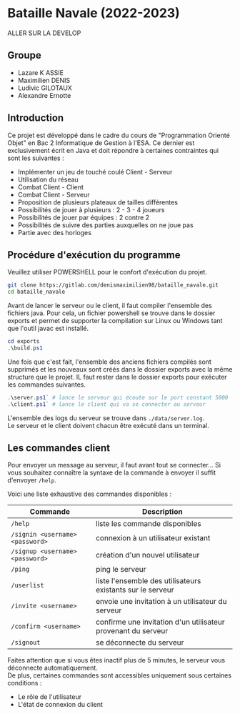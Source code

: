 # Bataille Navale (2022-2023)


ALLER SUR LA DEVELOP

## Groupe



- Lazare K ASSIE
- Maximilien DENIS
- Ludivic GILOTAUX
- Alexandre Ernotte

## Introduction

Ce projet est développé dans le cadre du cours de "Programmation Orienté Objet" en Bac 2 Informatique de Gestion  à l'ESA. Ce dernier est exclusivement écrit en Java et doit répondre à certaines contraintes qui sont les suivantes :

- Implémenter un jeu de touché coulé Client - Serveur
- Utilisation du réseau
- Combat Client - Client
- Combat Client - Serveur
- Proposition de plusieurs plateaux de tailles différentes
- Possibilités de jouer à plusieurs : 2 - 3 - 4 joueurs
- Possibilités de jouer par équipes : 2 contre 2
- Possibilités de suivre des parties auxquelles on ne joue pas
- Partie avec des horloges

## Procédure d'exécution du programme

Veuillez utiliser POWERSHELL pour le confort d'exécution du projet.

```bash
git clone https://gitlab.com/denismaximilien98/bataille_navale.git
cd bataille_navale
```

Avant de lancer le serveur ou le client, il faut compiler l'ensemble des fichiers java. Pour cela, un fichier powershell se trouve dans le dossier exports et permet de supporter la compilation sur Linux ou Windows tant que l'outil javac est installé.

```powershell
cd exports
.\build.ps1
```

Une fois que c'est fait, l'ensemble des anciens fichiers compilés sont supprimés et les nouveaux sont créés dans le dossier exports avec la même structure que le projet. IL faut rester dans le dossier exports pour exécuter les commandes suivantes.

```powershell
.\server.ps1` # lance le serveur qui écoute sur le port constant 5000
.\client.ps1` # lance le client qui va se connecter au serveur
```

L'ensemble des logs du serveur se trouve dans `./data/server.log`.  
Le serveur et le client doivent chacun être exécuté dans un terminal.


## Les commandes client

Pour envoyer un message au serveur, il faut avant tout se connecter... Si vous souhaitez connaître la syntaxe de la commande à envoyer il suffit d'envoyer `/help`.

Voici une liste exhaustive des commandes disponibles :

|Commande|Description|
|-|-|
|`/help`|liste les commande disponibles|
|`/signin <username> <password>`|connexion à un utilisateur existant |
|`/signup <username> <password>`|création d'un nouvel utilisateur|
|`/ping`|ping le serveur|
|`/userlist`|liste l'ensemble des utilisateurs existants sur le serveur|
|`/invite <username>`|envoie une invitation à un utilisateur du serveur|
|`/confirm <username>`|confirme une invitation d'un utilisateur provenant du serveur|
|`/signout`|se déconnecte du serveur|

Faites attention que si vous êtes inactif plus de 5 minutes, le serveur vous déconnecte automatiquement.  
De plus, certaines commandes sont accessibles uniquement sous certaines conditions :

- Le rôle de l'utilisateur
- L'état de connexion du client

